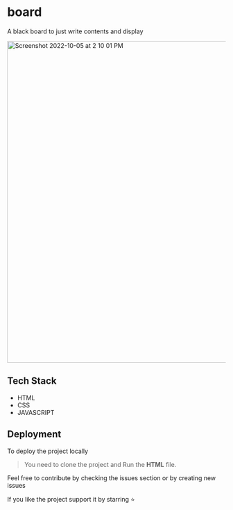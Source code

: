 # board
A black board to just write contents and display

<img width="742" alt="Screenshot 2022-10-05 at 2 10 01 PM" src="https://user-images.githubusercontent.com/22955675/194018360-e66d6dc9-744c-42e9-8809-1090089a9398.png">


## Tech Stack

- HTML
- CSS
- JAVASCRIPT

## Deployment

To deploy the project locally

> You need to clone the project and Run the **HTML** file.


Feel free to contribute by checking the issues section or by creating new issues

If you like the project support it by starring ⭐
